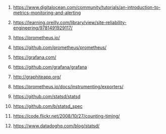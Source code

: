 1) https://www.digitalocean.com/community/tutorials/an-introduction-to-metrics-monitoring-and-alerting

2) https://learning.oreilly.com/library/view/site-reliability-engineering/9781491929117/

3) https://prometheus.io/

4) https://github.com/prometheus/prometheus/

5) https://grafana.com/

6) https://github.com/grafana/grafana

7) http://graphiteapp.org/

8) https://prometheus.io/docs/instrumenting/exporters/

9) https://github.com/statsd/statsd

10) https://github.com/b/statsd_spec

11) https://code.flickr.net/2008/10/27/counting-timing/

12) https://www.datadoghq.com/blog/statsd/


